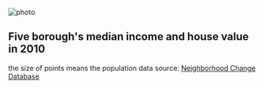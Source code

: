 ![photo](https://github.com/picniclin/PUI2017_yl5240/blob/master/HW8_yl5240/yl5240.png)
## Five borough's median income and house value in 2010
the size of points means the population
data source: [Neighborhood Change Database](http://demographics.geolytics.com/ncdb2010/default.aspx)

